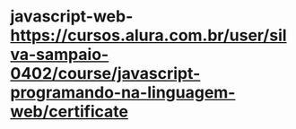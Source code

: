 # javascript-web-https://cursos.alura.com.br/user/silva-sampaio-0402/course/javascript-programando-na-linguagem-web/certificate
